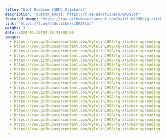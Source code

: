 ```yaml
---
title: "Slot Machine (@DMJ_Stickers)"
description: "custom_emoji: https://t.me/addstickers/DMJSlot"
featured_image: "https://raw.githubusercontent.com/kylelin1998/tg-sticker-spreading-worldwide-images/main/img/24a64bac-f1ab-48b8-b765-16c150a9aeee.jpg"
link: "https://t.me/addstickers/DMJSlot"
weight: 3
date: 2024-01-25T08:10:34+08:00
images:
  - https://raw.githubusercontent.com/kylelin1998/tg-sticker-spreading-worldwide-images/main/img/24a64bac-f1ab-48b8-b765-16c150a9aeee.jpg
  - https://raw.githubusercontent.com/kylelin1998/tg-sticker-spreading-worldwide-images/main/img/67fcb8b9-8b04-4527-90cb-987c879de7af.jpg
  - https://raw.githubusercontent.com/kylelin1998/tg-sticker-spreading-worldwide-images/main/img/fcf5f4cc-476d-4861-844d-5bc592b369c3.jpg
  - https://raw.githubusercontent.com/kylelin1998/tg-sticker-spreading-worldwide-images/main/img/2dc437e0-9295-4f30-ae06-156f840085de.jpg
  - https://raw.githubusercontent.com/kylelin1998/tg-sticker-spreading-worldwide-images/main/img/e7ed7860-fe7b-4be4-8b80-431f3ff5d6aa.jpg
  - https://raw.githubusercontent.com/kylelin1998/tg-sticker-spreading-worldwide-images/main/img/2dbbd046-519d-40b1-b43e-66bf0bdb54e2.jpg
  - https://raw.githubusercontent.com/kylelin1998/tg-sticker-spreading-worldwide-images/main/img/5b44c870-e639-411a-bea5-046580f57590.jpg
  - https://raw.githubusercontent.com/kylelin1998/tg-sticker-spreading-worldwide-images/main/img/a0831fde-7745-464f-9795-6ac02ee16235.jpg
  - https://raw.githubusercontent.com/kylelin1998/tg-sticker-spreading-worldwide-images/main/img/323e38db-22e4-467b-a9ce-d9a1469a70fb.jpg
  - https://raw.githubusercontent.com/kylelin1998/tg-sticker-spreading-worldwide-images/main/img/021d8c12-eb17-4962-a756-f0d23405dde6.jpg
  - https://raw.githubusercontent.com/kylelin1998/tg-sticker-spreading-worldwide-images/main/img/400a6144-ade3-4e64-b92d-fe4002c85d28.jpg
  - https://raw.githubusercontent.com/kylelin1998/tg-sticker-spreading-worldwide-images/main/img/982e43c0-b6e9-477e-84cd-b985d83d45ca.jpg
  - https://raw.githubusercontent.com/kylelin1998/tg-sticker-spreading-worldwide-images/main/img/558f7268-353a-47d9-a287-23c4fc2e63e8.jpg
  - https://raw.githubusercontent.com/kylelin1998/tg-sticker-spreading-worldwide-images/main/img/99e2e3d8-5ca3-42f4-a3aa-d26a103b8e38.jpg
  - https://raw.githubusercontent.com/kylelin1998/tg-sticker-spreading-worldwide-images/main/img/e86843e2-4692-4fdb-aa78-8e06a7d82b33.jpg
  - https://raw.githubusercontent.com/kylelin1998/tg-sticker-spreading-worldwide-images/main/img/bf334170-c7a0-4aa8-adb5-6bd796b34a86.jpg
  - https://raw.githubusercontent.com/kylelin1998/tg-sticker-spreading-worldwide-images/main/img/a2c17091-03f8-4d51-9630-e7272f26bfa4.jpg
  - https://raw.githubusercontent.com/kylelin1998/tg-sticker-spreading-worldwide-images/main/img/f002d69a-04d6-4dcc-bd3e-ba03dca00a92.jpg
  - https://raw.githubusercontent.com/kylelin1998/tg-sticker-spreading-worldwide-images/main/img/5c91dda6-ad74-408f-b608-f023749fdeba.jpg
  - https://raw.githubusercontent.com/kylelin1998/tg-sticker-spreading-worldwide-images/main/img/4c1a0e50-96d2-4474-9dde-cb70e7c5405b.jpg
---
```

